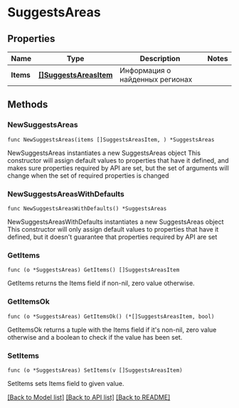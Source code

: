 # SuggestsAreas

## Properties

Name | Type | Description | Notes
------------ | ------------- | ------------- | -------------
**Items** | [**[]SuggestsAreasItem**](SuggestsAreasItem.md) | Информация о найденных регионах | 

## Methods

### NewSuggestsAreas

`func NewSuggestsAreas(items []SuggestsAreasItem, ) *SuggestsAreas`

NewSuggestsAreas instantiates a new SuggestsAreas object
This constructor will assign default values to properties that have it defined,
and makes sure properties required by API are set, but the set of arguments
will change when the set of required properties is changed

### NewSuggestsAreasWithDefaults

`func NewSuggestsAreasWithDefaults() *SuggestsAreas`

NewSuggestsAreasWithDefaults instantiates a new SuggestsAreas object
This constructor will only assign default values to properties that have it defined,
but it doesn't guarantee that properties required by API are set

### GetItems

`func (o *SuggestsAreas) GetItems() []SuggestsAreasItem`

GetItems returns the Items field if non-nil, zero value otherwise.

### GetItemsOk

`func (o *SuggestsAreas) GetItemsOk() (*[]SuggestsAreasItem, bool)`

GetItemsOk returns a tuple with the Items field if it's non-nil, zero value otherwise
and a boolean to check if the value has been set.

### SetItems

`func (o *SuggestsAreas) SetItems(v []SuggestsAreasItem)`

SetItems sets Items field to given value.



[[Back to Model list]](../README.md#documentation-for-models) [[Back to API list]](../README.md#documentation-for-api-endpoints) [[Back to README]](../README.md)



